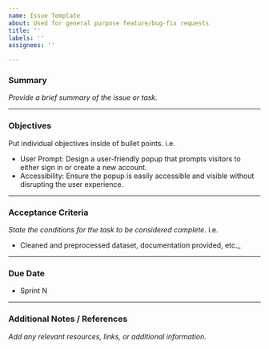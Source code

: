```yaml
---
name: Issue Template
about: Used for general purpose feature/bug-fix requests
title: ''
labels: ''
assignees: ''

---
```


### **Summary**
_Provide a brief summary of the issue or task._

---

### **Objectives**
Put individual objectives inside of bullet points. i.e.
- User Prompt: Design a user-friendly popup that prompts visitors to either sign in or create a new account.
- Accessibility: Ensure the popup is easily accessible and visible without disrupting the user experience.

---

### **Acceptance Criteria**
_State the conditions for the task to be considered complete._  i.e.
- Cleaned and preprocessed dataset, documentation provided, etc._

---

### **Due Date**
- Sprint N

---

### **Additional Notes / References**
_Add any relevant resources, links, or additional information._
